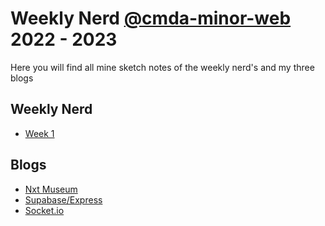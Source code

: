 # Weekly Nerd [@cmda-minor-web](https://github.com/cmda-minor-web) 2022 - 2023

Here you will find all mine sketch notes of the weekly nerd's and my three blogs

## Weekly Nerd
- [Week 1](#week-1)
## Blogs
- [Nxt Museum](https://github.com/RainbowJM/weekly-nerd-2223/blob/main/NXT%20Museum.pdf)
- [Supabase/Express](https://medium.com/@jevona.magdalena/unleashing-the-power-of-supabase-your-ultimate-guide-to-modern-database-development-with-express-872dbb3b6e)
- [Socket.io]()



<!-- ### Weekly Nerd #1

| Vrijdag 5 Maart  |  Bedrijven |
|---|---|
| 14:00  | Kickoff |
| 14:05  | [Dept](https://www.deptagency.com/nl-nl/) met [Raymond Korrel](https://www.linkedin.com/in/raymond-korrel/) Frontend Developer & [Ilayda Küçükosmanoğlu](https://www.linkedin.com/in/ilaydadept/) Interaction Designer |
| 15:00  | [Label A](https://labela.nl) met [Gavin Ligthart](https://www.linkedin.com/in/gavinligthart/) Frontend Developer|

#### Vraag #1

In de post [Wat is een goede frontend developer](https://css-tricks.com/what-makes-a-good-front-end-developer/) op CSS tricks staat een lijst interessante mensen die beschrijven wat een frontende developer is. Welke skills denk jij dat een goede frontender moet hebben en wat voor frontender ben jij eigenlijk? Lees ook de [The great divide](https://css-tricks.com/the-great-divide/) van Chris Coyer om deze vraag te beantwoorden. 


### Weekly Nerd #2

| donderdag 1 april  |  Bedrijven |
|---|---|
| 14:00 | Intro |
| 14:01 | [Build in Amsterdam](https://www.buildinamsterdam.com/cases) met [Fenna de Wilde](https://www.linkedin.com/in/fenna-de-wilde/) Frontend Developer|
| 15:00 | [Triple](https://www.wearetriple.com) met [Chanel Mepschen](https://www.linkedin.com/in/chanel-mepschen-1223a9b2/) & [Shyanta Vleugel](https://www.linkedin.com/in/shyantav/) Frontend Developers |

#### Vraag #2

Je hebt geleerd hoe je toegankelijke websites kan maken. Een belangrijk uitgangspunt voor een digital designer is er voor zorgen dat een website door iedereen te gebruiken is. Toch zijn veel ontwikkelbedrijven zelf niet 'inclusive'. Ook de tech-industrie bestaat voor een groot deel uit dezelfde type personen en testen vervolgens hun websites bij weer dezelfde types, met stereotypering, vooroordelen en _biased_ uitkomsten tot gevolg. Herken je dit als probleem? Moet dit veranderen? In wat voor team zie jij jezelf graag werken? 
Lees het artikel [On racism and sexism in branding, user interface, and tech](https://uxdesign.cc/on-racism-and-sexism-in-branding-user-interface-and-tech-337f5ceb7ed5) en het project [Working towards a more inclusive design scene in The Netherlands](https://inclusief.design) en gebruik dit voor het beantwoorden van de vraag.

<img width="1145" alt="Adapting to Reality" src="https://user-images.githubusercontent.com/1391509/113145133-58267b80-922e-11eb-82e4-f7c8867b90ce.png">


### Weekly Nerd #3

| vrijdag 30 april  |  Bedrijven |
|---|---|
| 15:00 | Intro |
| 15:01 | [Mirabeau](https://www.mirabeau.nl) met [Dave Bitter](https://www.davebitter.com/) Frontend Developer & [Alexander Munz]() Visual Designer|


#### Vraag #3

Je bent nu 3 maanden 24/7 code aan het klopppppen. Hopelijk heb je super veel geleerd, ben je regelmatig uitgedaagd, weet je (nog beter) waar je grenzen liggen en hoe je je verder kan en wil onwikkelen als "frontender". Of juist niet ... 

In de verschillende vakken die je hebt gevolgd zijn technieken en werkwijzen aan bod gekomen die een "echte" frontender ook doet: prototypen, experimenteren, ingewikkelde code, simpele code, onderzoeken, testen, lezen, documenteren, en heel veel HTML, CSS en JS, op de client en op de server. Welke onderwerpen hebben de meeste indruk op je gemaakt? Een gastspreker of een test? Een inzicht tijdens een Discord-sessie met een van de student-assistenten? Schrijf per vak wat je hebt geleerd en wat je meeneemt als frontender. -->
